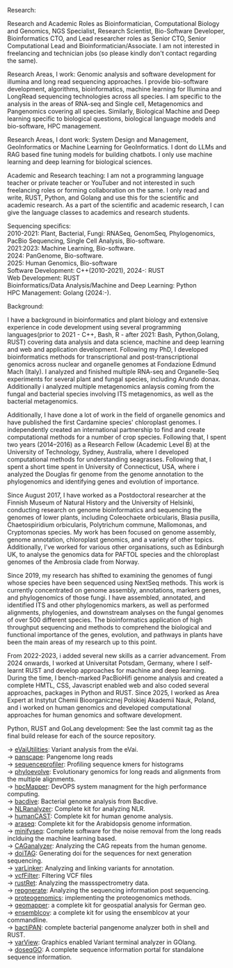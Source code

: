 Research: 

Research and Academic Roles as Bioinformatician, Computational Biology and Genomics, NGS Specialist, Research Scientist, Bio-Software Developer, Bioinformatics CTO, and Lead researcher roles as Senior CTO, Senior Computational Lead and Bioinformatician/Associate. I am not interested in freelancing and technician jobs (so please kindly don't contact regarding the same). 

Research Areas, I work: Genomic analysis and software development for illumina and long read sequencing approaches. I provide bio-software development, algorithms, bioinformatics, machine learning for Illumina and LongRead sequencing technologies across all species. I am specific to the analysis in the areas of RNA-seq and Single cell, Metagenomics and Pangenomics covering all species. Similarly, Biological Machine and Deep learning specific to biological questions, biological language models and bio-software, HPC management.

Research Areas, I dont work: System Design and Management, GeoInformatics or Machine Learning for GeoInformatics. I dont do LLMs and RAG based fine tuning models for building chatbots. I only use machine learning and deep learning for biological sciences.

Academic and Research teaching: I am not a programming language teacher or private teacher or YouTuber and not interested in such freelancing roles or forming collaboration on the same. I only read and write, RUST, Python, and Golang and use this for the scientific and academic research. As a part of the scientific and academic research, I can give the language classes to academics and research students.

Sequencing specifics: \
2010-2021: Plant, Bacterial, Fungi: RNASeq, GenomSeq, Phylogenomics, PacBio Sequencing, Single Cell Analysis, Bio-software. \
2021:2023: Machine Learning, Bio-software. \
2024: PanGenome, Bio-software. \
2025: Human Genomics, Bio-software \
Software Development: C++(2010-2021), 2024-: RUST \
Web Development: RUST \
Bioinformatics/Data Analysis/Machine and Deep Learning: Python \
HPC Management: Golang (2024:-). 

Background:

I have a background in bioinformatics and plant biology and extensive experience in code development using several programming languages(prior to 2021 - C++, Bash, R - after 2021: Bash, Python,Golang, RUST) covering data analysis and data science, machine and deep learning and web and application development. Following my PhD, I developed bioinformatics methods for transcriptional and post-transcriptional genomics across nuclear and organelle genomes at Fondazione Edmund Mach (Italy). I analyzed and finished multiple RNA-seq and Organelle-Seq experiments for several plant and fungal species, including Arundo donax. Additionally i analyzed multiple metagenomics anlaysis coming from the fungal and bacterial species involving ITS metagenomics, as well as the bacterial metagenomics.

Additionally, I have done a lot of work in the field of organelle genomics and have published the first Cardamine species' chloroplast genomes. I independently created an international partnership to find and create computational methods for a number of crop species. Following that, I spent two years (2014–2016) as a Research Fellow (Academic Level B) at the University of Technology, Sydney, Australia, where I developed computational methods for understanding seagrasses. Following that, I spent a short time spent in University of Connecticut, USA, where i analyzed the Douglas fir genome from the genome annotation to the phylogenomics and identifying genes and evolution of importance.

Since August 2017, I have worked as a Postdoctoral researcher at the Finnish Museum of Natural History and the University of Helsinki, conducting research on genome bioinformatics and sequencing the genomes of lower plants, including Coleochaete orbicularis, Blasia pusilla, Chaetospiridium orbicularis, Polytrichum commune, Mallomonas, and Cryptomonas species. My work has been focused on genome assembly, genome annotation, chloroplast genomics, and a variety of other topics. Additionally, I've worked for various other organisations, such as Edinburgh UK, to analyse the genomics data for PAFTOL species and the chloroplast genomes of the Ambrosia clade from Norway.

Since 2019, my research has shifted to examining the genomes of fungi whose species have been sequenced using NextSeq methods. This work is currently concentrated on genome assembly, annotations, markers genes, and phylogenomics of those fungi. I have assembled, annotated, and identified ITS and other phylogenomics markers, as well as performed alignments, phylogenies, and downstream analyses on the fungal genomes of over 500 different species. The bioinformatics application of high throughput sequencing and methods to comprehend the biological and functional importance of the genes, evolution, and pathways in plants have been the main areas of my research up to this point.

From 2022-2023, i added several new skills as a carrier advancement. From 2024 onwards, I worked at Universitat Potsdam, Germany, where I self-learnt RUST and develop approaches for machine and deep learning. During the time, I bench-marked PacBioHifi genome analysis and created a complete HMTL, CSS, Javascript enabled web and also coded several approaches, packages in Python and  RUST.  Since 2025, I worked as Area Expert at Instytut Chemii Bioorganicznej Polskiej Akademii Nauk, Poland, and i worked on human genomics and developed computational approaches for human genomics and software development. 


Python, RUST and GoLang development: See the last commit tag as the final build release for each of the source repository. 

-> [eVaiUtilities](https://github.com/omicscode/eVaiutilities): Variant analysis from the eVai. \
->  [panscape](https://github.com/omicscode/panscape): Pangenome long reads \
-> [sequenceprofiler](https://github.com/omicscode/sequenceprofiler): Profiling sequence kmers for histograms \
-> [phyloevolve](https://github.com/omicscode/phyloevolve): Evolutionary genomics for long reads and alignments from the multiple alignments. \
-> [hpcMapper](https://github.com/omicscode/hpcMapper): DevOPS system managment for the high performance computing.\
-> [bacdive](https://github.com/omicscode/bacdive): Bacterial genome analysis from Bacdive.\
->  [NLRanalyzer](https://github.com/omicscode/NLRanalyzer): Complete kit for analyzing NLR.\
-> [humanCAST](https://github.com/omicscode/humanCAST): Complete kit for human genome analysis.\
-> [araseq](https://github.com/omicscode/araseq): Complete kit for the Arabidopsis genome information.\
->  [minifyseq](https://github.com/omicscode/minifySeq): Complete software for the noise removal from the long reads inclduing the machine learning based.\
-> [CAGanalyzer](https://github.com/omicscode/CAGrepeat-analyzer): Analyzing the CAG repeats from the human genome.\
-> [doiTAG](https://github.com/omicscode/doiTAG): Generating doi for the sequences for next generation sequencing.\
-> [varLinker](https://github.com/omicscode/varlinker): Analyzing and linking variants for annotation.\
-> [vcfFilter](https://github.com/omicscode/vcfilter): Filtering VCF files\
-> [rustRet](https://github.com/omicscode/rustRet): Analyzing the massspectrometry data.\
-> [repgnerate](https://github.com/omicscode/repgenerate): Analyzing the sequencing information post sequencing.\
-> [proteogenomics](https://github.com/omicscode/proteogenomics): implementing the proteogenomics methods.\
-> [geomapper](https://github.com/omicscode/geomapper): a complete kit for geospatial analysis for German geo.\
-> [ensemblcov](https://github.com/omicscode/ensemblcov): a complete kit for using the ensemblcov at your commandline.\
-> [bactiPAN](https://github.com/omicscode/varView): complete bacterial pangenome analyzer both in shell and RUST.\
-> [varView](https://github.com/omicscode/varView): Graphics enabled Variant terminal analyzer in GOlang.\
-> [doseqGO](https://github.com/omicscode/doseqGO): A complete sequence information portal for standalone sequence information. 

 
